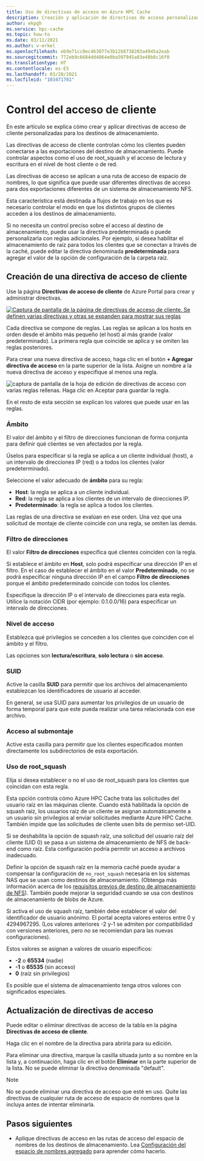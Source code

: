 ```yaml
---
title: Uso de directivas de acceso en Azure HPC Cache
description: Creación y aplicación de directivas de acceso personalizadas para limitar el acceso de cliente a los destinos de almacenamiento en Azure HPC Cache
author: ekpgh
ms.service: hpc-cache
ms.topic: how-to
ms.date: 03/11/2021
ms.author: v-erkel
ms.openlocfilehash: eb9e71cc8ec463077e3b12b8738203a4945a2eab
ms.sourcegitcommit: 772eb9c6684dd4864e0ba507945a83e48b8c16f0
ms.translationtype: HT
ms.contentlocale: es-ES
ms.lasthandoff: 03/20/2021
ms.locfileid: "103471781"
---
```

# <a name="control-client-access"></a>Control del acceso de cliente

En este artículo se explica cómo crear y aplicar directivas de acceso de cliente personalizadas para los destinos de almacenamiento.

Las directivas de acceso de cliente controlan cómo los clientes pueden conectarse a las exportaciones del destino de almacenamiento. Puede controlar aspectos como el uso de root_squash y el acceso de lectura y escritura en el nivel de host cliente o de red.

Las directivas de acceso se aplican a una ruta de acceso de espacio de nombres, lo que significa que puede usar diferentes directivas de acceso para dos exportaciones diferentes de un sistema de almacenamiento NFS.

Esta característica está destinada a flujos de trabajo en los que es necesario controlar el modo en que los distintos grupos de clientes acceden a los destinos de almacenamiento.

Si no necesita un control preciso sobre el acceso al destino de almacenamiento, puede usar la directiva predeterminada o puede personalizarla con reglas adicionales. Por ejemplo, si desea habilitar el almacenamiento de raíz para todos los clientes que se conectan a través de la caché, puede editar la directiva denominada **predeterminada** para agregar el valor de la opción de configuración de la carpeta raíz.

## <a name="create-a-client-access-policy"></a>Creación de una directiva de acceso de cliente

Use la página **Directivas de acceso de cliente** de Azure Portal para crear y administrar directivas. <!-- is there AZ CLI for this? -->

[![Captura de pantalla de la página de directivas de acceso de cliente. Se definen varias directivas y otras se expanden para mostrar sus reglas](media/policies-overview.png)](media/policies-overview.png#lightbox)

Cada directiva se compone de reglas. Las reglas se aplican a los hosts en orden desde el ámbito más pequeño (el host) al más grande (valor predeterminado). La primera regla que coincide se aplica y se omiten las reglas posteriores.

Para crear una nueva directiva de acceso, haga clic en el botón **+ Agregar directiva de acceso** en la parte superior de la lista. Asigne un nombre a la nueva directiva de acceso y especifique al menos una regla.

![captura de pantalla de la hoja de edición de directivas de acceso con varias reglas rellenas. Haga clic en Aceptar para guardar la regla.](media/add-policy.png)

En el resto de esta sección se explican los valores que puede usar en las reglas.

### <a name="scope"></a>Ámbito

El valor del ámbito y el filtro de direcciones funcionan de forma conjunta para definir qué clientes se ven afectados por la regla.

Úselos para especificar si la regla se aplica a un cliente individual (host), a un intervalo de direcciones IP (red) o a todos los clientes (valor predeterminado).

Seleccione el valor adecuado de **ámbito** para su regla:

* **Host**: la regla se aplica a un cliente individual.
* **Red**: la regla se aplica a los clientes de un intervalo de direcciones IP.
* **Predeterminado**: la regla se aplica a todos los clientes.

Las reglas de una directiva se evalúan en ese orden. Una vez que una solicitud de montaje de cliente coincide con una regla, se omiten las demás.

### <a name="address-filter"></a>Filtro de direcciones

El valor **Filtro de direcciones** especifica qué clientes coinciden con la regla.

Si establece el ámbito en **Host**, solo podrá especificar una dirección IP en el filtro. En el caso de establecer el ámbito en el valor **Predeterminado**, no se podrá especificar ninguna dirección IP en el campo **Filtro de direcciones** porque el ámbito predeterminado coincide con todos los clientes.

Especifique la dirección IP o el intervalo de direcciones para esta regla. Utilice la notación CIDR (por ejemplo: 0.1.0.0/16) para especificar un intervalo de direcciones.

### <a name="access-level"></a>Nivel de acceso

Establezca qué privilegios se conceden a los clientes que coinciden con el ámbito y el filtro.

Las opciones son **lectura/escritura**, **solo lectura** o **sin acceso**.

### <a name="suid"></a>SUID

Active la casilla **SUID** para permitir que los archivos del almacenamiento establezcan los identificadores de usuario al acceder.

En general, se usa SUID para aumentar los privilegios de un usuario de forma temporal para que este pueda realizar una tarea relacionada con ese archivo.

### <a name="submount-access"></a>Acceso al submontaje

Active esta casilla para permitir que los clientes especificados monten directamente los subdirectorios de esta exportación.

### <a name="root-squash"></a>Uso de root_squash

Elija si desea establecer o no el uso de root_squash para los clientes que coincidan con esta regla.

Esta opción controla cómo Azure HPC Cache trata las solicitudes del usuario raíz en las máquinas cliente. Cuando está habilitada la opción de squash raíz, los usuarios raíz de un cliente se asignan automáticamente a un usuario sin privilegios al enviar solicitudes mediante Azure HPC Cache. También impide que las solicitudes de cliente usen bits de permiso set-UID.

Si se deshabilita la opción de squash raíz, una solicitud del usuario raíz del cliente (UID 0) se pasa a un sistema de almacenamiento de NFS de back-end como raíz. Esta configuración podría permitir un acceso a archivos inadecuado.

Definir la opción de squash raíz en la memoria caché puede ayudar a compensar la configuración de ``no_root_squash`` necesaria en los sistemas NAS que se usan como destinos de almacenamiento. (Obtenga más información acerca de los [requisitos previos de destino de almacenamiento de NFS](hpc-cache-prerequisites.md#nfs-storage-requirements)). También puede mejorar la seguridad cuando se usa con destinos de almacenamiento de blobs de Azure.

Si activa el uso de squash raíz, también debe establecer el valor del identificador de usuario anónimo. El portal acepta valores enteros entre 0 y 4294967295. (Los valores anteriores -2 y-1 se admiten por compatibilidad con versiones anteriores, pero no se recomiendan para las nuevas configuraciones).

Estos valores se asignan a valores de usuario específicos:

* **-2** o **65534** (nadie)
* **-1** o **65535** (sin acceso)
* **0** (raíz sin privilegios)

Es posible que el sistema de almacenamiento tenga otros valores con significados especiales.

## <a name="update-access-policies"></a>Actualización de directivas de acceso

Puede editar o eliminar directivas de acceso de la tabla en la página **Directivas de acceso de cliente**.

Haga clic en el nombre de la directiva para abrirla para su edición.

Para eliminar una directiva, marque la casilla situada junto a su nombre en la lista y, a continuación, haga clic en el botón **Eliminar** en la parte superior de la lista. No se puede eliminar la directiva denominada "default".

> [!NOTE]
> No se puede eliminar una directiva de acceso que esté en uso. Quite las directivas de cualquier ruta de acceso de espacio de nombres que la incluya antes de intentar eliminarla.

## <a name="next-steps"></a>Pasos siguientes

* Aplique directivas de acceso en las rutas de acceso del espacio de nombres de los destinos de almacenamiento. Lea [Configuración del espacio de nombres agregado](add-namespace-paths.md) para aprender cómo hacerlo.
